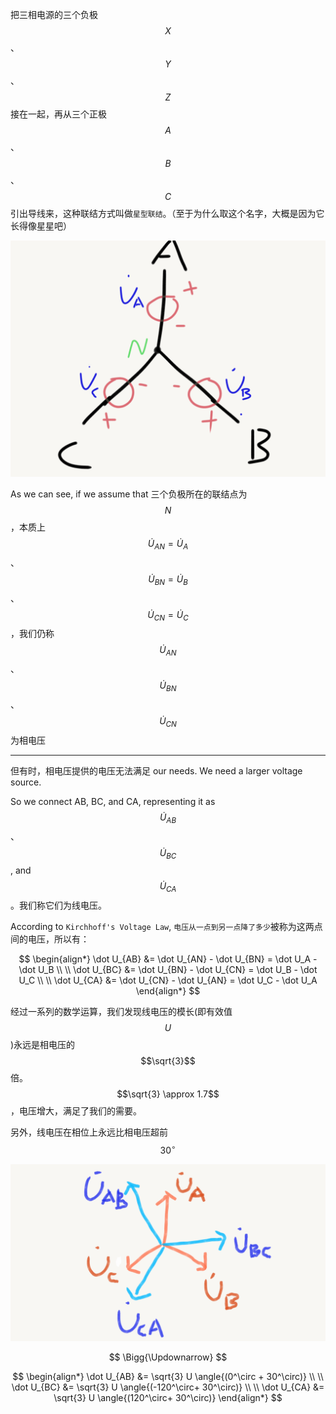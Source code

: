 把三相电源的三个负极 $$X$$、$$Y$$、$$Z$$ 接在一起，再从三个正极 $$A$$、$$B$$、$$C$$ 引出导线来，这种联结方式叫做`星型联结`。（至于为什么取这个名字，大概是因为它长得像星星吧）

![](/assets/SanXiangDianXingXingLianJie.png)

As we can see, if we assume that 三个负极所在的联结点为 $$N$$，本质上 $$\dot U_{AN} = \dot U_{A}$$、$$\dot U_{BN} = \dot U_{B}$$、$$\dot U_{CN} = \dot U_{C}$$，我们仍称 $$\dot U_{AN}$$、$$\dot U_{BN}$$、$$\dot U_{CN}$$ 为相电压
___

但有时，相电压提供的电压无法满足 our needs. We need a larger voltage source.

So we connect AB, BC, and CA, representing it as $$\dot U_{AB}$$、$$\dot U_{BC}$$, and $$\dot U_{CA}$$。我们称它们为线电压。

According to `Kirchhoff's Voltage Law`, `电压从一点到另一点降了多少`被称为这两点间的电压，所以有：

$$
\begin{align*}
\dot U_{AB} &= \dot U_{AN} - \dot U_{BN} = \dot U_A - \dot U_B
\\ \\
\dot U_{BC} &= \dot U_{BN} - \dot U_{CN} = \dot U_B - \dot U_C
\\ \\
\dot U_{CA} &= \dot U_{CN} - \dot U_{AN} = \dot U_C - \dot U_A
\end{align*}
$$

经过一系列的数学运算，我们发现线电压的模长(即有效值 $$U$$)永远是相电压的 $$\sqrt{3}$$ 倍。$$\sqrt{3} \approx 1.7$$，电压增大，满足了我们的需要。

另外，线电压在相位上永远比相电压超前 $$30^\circ$$

![](/assets/SanXiangDianXianDianYa.png)

$$
\Bigg{\Updownarrow}
$$

$$
\begin{align*}
\dot U_{AB} &= \sqrt{3} U \angle{(0^\circ + 30^\circ)}
\\ \\
\dot U_{BC} &= \sqrt{3} U \angle{(-120^\circ+ 30^\circ)}
\\ \\
\dot U_{CA} &= \sqrt{3} U \angle{(120^\circ+ 30^\circ)}
\end{align*}
$$
